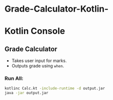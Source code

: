 # Grade-Calculator-Kotlin-
# Kotlin Console

## Grade Calculator
- Takes user input for marks.
- Outputs grade using `when`.

### Run All:
```bash
kotlinc Calc.kt -include-runtime -d output.jar
java -jar output.jar
